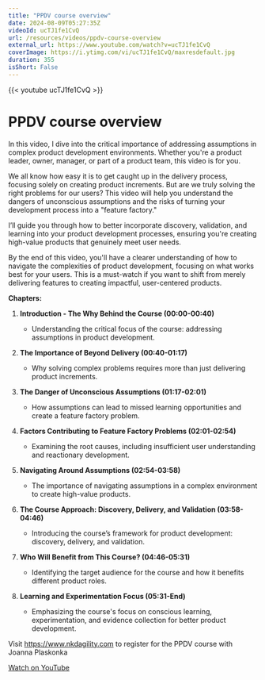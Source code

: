 ```yaml
---
title: "PPDV course overview"
date: 2024-08-09T05:27:35Z
videoId: ucTJ1fe1CvQ
url: /resources/videos/ppdv-course-overview
external_url: https://www.youtube.com/watch?v=ucTJ1fe1CvQ
coverImage: https://i.ytimg.com/vi/ucTJ1fe1CvQ/maxresdefault.jpg
duration: 355
isShort: False
---
```


{{< youtube ucTJ1fe1CvQ >}}

# PPDV course overview

In this video, I dive into the critical importance of addressing assumptions in complex product development environments. Whether you're a product leader, owner, manager, or part of a product team, this video is for you.

We all know how easy it is to get caught up in the delivery process, focusing solely on creating product increments. But are we truly solving the right problems for our users? This video will help you understand the dangers of unconscious assumptions and the risks of turning your development process into a "feature factory."

I’ll guide you through how to better incorporate discovery, validation, and learning into your product development processes, ensuring you're creating high-value products that genuinely meet user needs.

By the end of this video, you'll have a clearer understanding of how to navigate the complexities of product development, focusing on what works best for your users. This is a must-watch if you want to shift from merely delivering features to creating impactful, user-centered products.

**Chapters:**

1. **Introduction - The Why Behind the Course (00:00-00:40)**

   - Understanding the critical focus of the course: addressing assumptions in product development.

2. **The Importance of Beyond Delivery (00:40-01:17)**

   - Why solving complex problems requires more than just delivering product increments.

3. **The Danger of Unconscious Assumptions (01:17-02:01)**

   - How assumptions can lead to missed learning opportunities and create a feature factory problem.

4. **Factors Contributing to Feature Factory Problems (02:01-02:54)**

   - Examining the root causes, including insufficient user understanding and reactionary development.

5. **Navigating Around Assumptions (02:54-03:58)**

   - The importance of navigating assumptions in a complex environment to create high-value products.

6. **The Course Approach: Discovery, Delivery, and Validation (03:58-04:46)**

   - Introducing the course’s framework for product development: discovery, delivery, and validation.

7. **Who Will Benefit from This Course? (04:46-05:31)**

   - Identifying the target audience for the course and how it benefits different product roles.

8. **Learning and Experimentation Focus (05:31-End)**
   - Emphasizing the course's focus on conscious learning, experimentation, and evidence collection for better product development.

Visit https://www.nkdagility.com to register for the PPDV course with Joanna Plaskonka

[Watch on YouTube](https://www.youtube.com/watch?v=ucTJ1fe1CvQ)
